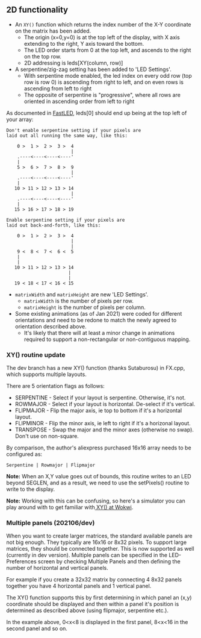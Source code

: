 ## 2D functionality
* An `XY()` function which returns the index number of the X-Y coordinate on the matrix has been added.
  * The origin (x=0,y=0) is at the top left of the display, with X axis extending to the right, Y axis toward the bottom.
  * The LED order starts from 0 at the top left, and ascends to the right on the top row.
  * 2D addressing is leds[XY(column, row)]
* A serpentine/zig-zag setting has been added to 'LED Settings'.
  * With serpentine mode enabled, the led index on every odd row (top row is row 0) is ascending from right to left, and on even rows is ascending from left to right
  * The opposite of serpentine is "progressive", where all rows are oriented in ascending order from left to right

As documented in [FastLED](https://github.com/FastLED/FastLED/blob/master/examples/XYMatrix/XYMatrix.ino), leds[0] should end up being at the top left of your array:

```
Don't enable serpentine setting if your pixels are
laid out all running the same way, like this:

    0 >  1 >  2 >  3 >  4
                        |
    .----<----<----<----'
    |
    5 >  6 >  7 >  8 >  9
                        |
    .----<----<----<----'
    |
   10 > 11 > 12 > 13 > 14
                        |
    .----<----<----<----'
    |
   15 > 16 > 17 > 18 > 19

Enable serpentine setting if your pixels are
laid out back-and-forth, like this:

    0 >  1 >  2 >  3 >  4
                        |
                        |
    9 <  8 <  7 <  6 <  5
    |
    |
   10 > 11 > 12 > 13 > 14
                       |
                       |
   19 < 18 < 17 < 16 < 15

```

* `matrixWidth` and `matrixHeight` are new 'LED Settings'.
  * `matrixWidth` is the number of pixels per row.
  * `matrixHeight` is the number of pixels per column.
* Some existing animations (as of Jan 2021) were coded for different orientations and need to be redone to match the newly agreed to orientation described above.
  * It's likely that there will at least a minor change in animations required to support a non-rectangular or non-contiguous mapping.

### XY() routine update

The dev branch has a new XY() function (thanks Sutaburosu) in FX.cpp, which supports multiple layouts.

There are 5 orientation flags as follows:


*  SERPENTINE - Select if your layout is serpentine. Otherwise, it's not.
*  ROWMAJOR   - Select if your layout is horizontal. De-select if it's vertical.
*  FLIPMAJOR  - Flip the major axis, ie top to bottom if it's a horizontal layout.
*  FLIPMINOR  - Flip the minor axis, ie left to right if it's a horizonal layout.
*  TRANSPOSE  - Swap the major and the minor axes (otherwise no swap). Don't use on non-square.

By comparison, the author's aliexpress purchased 16x16 array needs to be configured as:

```
Serpentine | Rowmajor | Flipmajor
```

**Note:** When an X,Y value goes out of bounds, this routine writes to an LED beyond SEGLEN, and as a result, we need to use the setPixels() routine to write to the display.

**Note:** Working with this can be confusing, so here's a simulator you can play around with to get familiar with[ XY()  at Wokwi](https://wokwi.com/arduino/projects/298774787561357832).

### Multiple panels (202106/dev)
When you want to create larger matrices, the standard available panels are not big enough. They typically are 16x16 or 8x32 pixels. To support large matrices, they should be connected together. This is now supported as well (currently in dev version). Multiple panels can be specified in the LED-Preferences screen by checking Multiple Panels and then defining the number of horizontal and vertical panels. 

For example if you create a 32x32 matrix by connecting 4 8x32 panels together you have 4 horizontal panels and 1 vertical panel.

The XY() function supports this by first determining in which panel an (x,y) coordinate should be displayed and then within a panel it's position is determined as described above (using flipmajor, serpentine etc.).

In the example above, 0<x<8 is displayed in the first panel, 8<x<16 in the second panel and so on.
